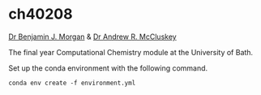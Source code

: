 # ch40208

[Dr Benjamin J. Morgan](https://github.com/bjmorgan) & [Dr Andrew R. McCluskey](https://github.com/arm61)

The final year Computational Chemistry module at the University of Bath.

Set up the conda environment with the following command.

```
conda env create -f environment.yml
```
